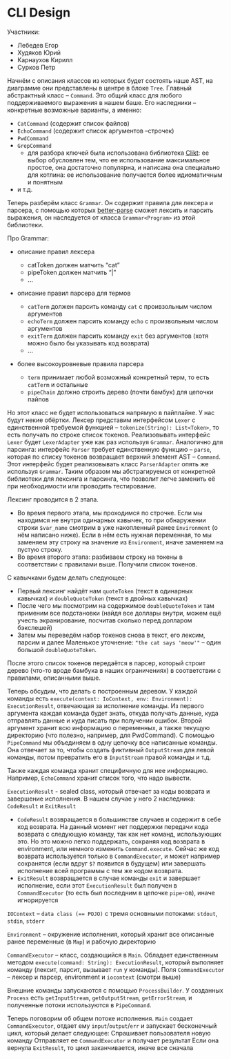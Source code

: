 # CLI Design

Участники:
- Лебедев Егор
- Худяков Юрий
- Карнаухов Кирилл
- Сурков Петр

Начнём с описания классов из которых будет состоять наше AST, на диаграмме они представлены в центре в блоке `Tree`. Главный абстрактный класс – `Command`. Это общий класс для любого поддерживаемого выражения в нашем баше. Его наследники – конкретные возможные варианты, а именно: 
- `CatCommand` (содержит список файлов)
- `EchoCommand` (содержит список аргументов –строчек)
- `PwdCommand`
- `GrepCommand`
  - для разбора ключей была использована библиотека [Clikt](https://ajalt.github.io/clikt/): ее выбор обусловлен тем, что ее использование максимальное простое, она достаточно популярна, и написана она специально для котлина: ее использование получается более идиоматичным и понятным
- и т.д.

Теперь разберём класс `Grammar`. Он содержит правила для лексера и парсера, с помощью которых [better-parse](https://github.com/h0tk3y/better-parse) сможет лексить и парсить выражения, он наследуется от класса `Grammar<Program>` из этой библиотеки.

Про Grammar:
- описание правил лексера
  - catToken должен матчить “cat”
  - pipeToken должен матчить “|”
  - ...
  
- описание правил парсера для термов
  - `catTerm` должен парсить команду `cat` с проивзольным числом аргументов
  - `echoTerm` должен парсить команду `echo` с произвольным числом аргументов
  - `exitTerm` должен парсить команду `exit` без аргументов (хотя можно было бы указывать код возврата)
  - ...
  
- более высокоуровневые правила парсера
  - `term` принимает любой возможный конкретный терм, то есть `catTerm` и остальные
  - `pipeChain` должно строить дерево (почти бамбук) для цепочки пайпов

Но этот класс не будет использоваться напрямую в пайплайне. У нас будут некие обёртки. Лексер представим интерфейсом `Lexer` с единственной требуемой функцией – `tokenize(String): List<Token>`, то есть получать по строке список токенов. Реализовывать интерфейс `Lexer` будет `LexerAdapter` уже как раз используя `Grammar`. Аналогично для парсинга: интерфейс `Parser` требует единственную функцию – `parse`, которая по списку токенов возвращает верхний элемент AST – `Command`. Этот интерфейс будет реализовывать класс `ParserAdapter` опять же используя `Grammar`. Таким образом мы абстрагируемся от конкретной библиотеки для лексинга и парсинга, что позволит легче заменить её при необходимости или проводить тестирование.


Лексинг проводится в 2 этапа.
- Во время первого этапа, мы проходимся по строчке. Если мы находимся не внутри одинарных кавычек, то при обнаружении строки `$var_name` смотрим в уже накопленный ранее `Environment` (о нём написано ниже). Если в нём есть нужная переменная, то мы заменяем эту строку на значение из `Environment`, иначе заменяем на пустую строку.
- Во время второго этапа: разбиваем строку на токены в соответствии с правилами выше. Получили список токенов.

С кавычками будем делать следующее:
- Первый лексинг найдёт нам `quoteToken` (текст в одинарных кавычках) и `doubleQuoteToken` (текст в двойных кавычках)
- После чего мы посмотрим на содержимое `doubleQuoteToken` и там применим все подстановки (найдя все доллары внутри, можем ещё учесть экранирование, посчитав сколько перед долларом бэкслешей)
- Затем мы переведём набор токенов снова в текст, его лексим, парсим и далее
Маленькое уточнение: `"the cat says 'meow'"` – один большой `doubleQuoteToken`.

После этого список токенов передаётся в парсер, который строит дерево (что-то вроде бамбука в наших ограничениях) в соответствии с правилами, описанными выше.

Теперь обсудим, что делать с построенным деревом. У каждой команды есть `execute(context: IoContext, env: Environment): ExecutionResult`, отвечающая за исполнение команды. Из первого аргумента каждая команда будет знать, откуда получать данные, куда отправлять данные и куда писать при получении ошибок. Второй аргумент хранит всю информацию о переменных, а также текущую директорию (что полезно, например, для PwdCommand). С помощью `PipeCommand` мы объединяем в одну цепочку все написанные команды. Она отвечает за то, чтобы создать фиктивный `OutputStream` для левой команды, потом превратить его в `InputStream` правой команды и т.д.

Также каждая команда хранит специфичную для нее информацию. Например, `EchoCommand` хранит список того, что надо вывести. 

`ExecutionResult` - sealed class, который отвечает за коды возврата и завершение исполнения. В нашем случае у него 2 наследника: `CodeResult` и `ExitResult`
- `CodeResult` возвращается в большинстве случаев и содержит в себе код возврата. На данный момент нет поддержки передачи кода возврата с следующую команду, так как нет команд, использующих это. Но это можно легко поддержать, сохраняя код возврата в environment, или немного изменить `Command.execute`. Сейчас же код возврата используется только в `CommandExecutor`, и может например сохранятся (если вдруг `$?` появится в будущем) или завершать исполнение всей программы с тем же кодом возврата.
- `ExitResult` возвращается в случае команды `exit` и завершает исполнение, если этот `ExecutionResult` был получен в `CommandExecutor` (то есть был последним в цепочке `pipe`-ов), иначе игнорируется

`IOContext` – `data class (== POJO)` с тремя основными потоками: `stdout`, `stdin`, `stderr`

`Environment` – окружение исполнения, который хранит все описанные ранее переменные (в `Map`) и рабочую директорию

`CommandExecutor` – класс, создающийся в `Main`. Обладает единственным методом `execute(command: String): ExecutionResult`, который выполняет команду (лексит, парсит, вызывает `run` у команды).
Поля `CommandExecutor` – лексер и парсер, environment и `iocontext` (смотри выше)

Внешние команды запускаются с помощью `ProcessBuilder`. У созданных `Process` есть `getInputStream`, `getOutputStream`, `getErrorStream`, и полученные потоки используются в `PipeCommand`.


Теперь поговорим об общем потоке исполнения. `Main` создает `CommandExecutor`, отдает ему `input`/`output`/`err` и запускает бесконечный цикл, который делает следующее:
Спрашивает пользователя новую команду
Отправляет ее `CommandExecutor` и получает результат
Если она вернула `ExitResult`, то цикл заканчивается, иначе все сначала
